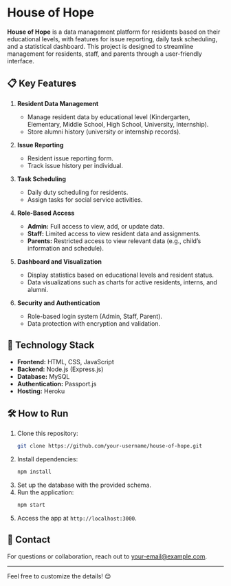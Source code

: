 # House of Hope  

**House of Hope** is a data management platform for residents based on their educational levels, with features for issue reporting, daily task scheduling, and a statistical dashboard. This project is designed to streamline management for residents, staff, and parents through a user-friendly interface.  

## 📋 Key Features  
1. **Resident Data Management**  
   - Manage resident data by educational level (Kindergarten, Elementary, Middle School, High School, University, Internship).  
   - Store alumni history (university or internship records).  

2. **Issue Reporting**  
   - Resident issue reporting form.  
   - Track issue history per individual.  

3. **Task Scheduling**  
   - Daily duty scheduling for residents.  
   - Assign tasks for social service activities.  

4. **Role-Based Access**  
   - **Admin:** Full access to view, add, or update data.  
   - **Staff:** Limited access to view resident data and assignments.  
   - **Parents:** Restricted access to view relevant data (e.g., child’s information and schedule).  

5. **Dashboard and Visualization**  
   - Display statistics based on educational levels and resident status.  
   - Data visualizations such as charts for active residents, interns, and alumni.  

6. **Security and Authentication**  
   - Role-based login system (Admin, Staff, Parent).  
   - Data protection with encryption and validation.  

## 🚀 Technology Stack  
- **Frontend:** HTML, CSS, JavaScript  
- **Backend:** Node.js (Express.js)  
- **Database:** MySQL  
- **Authentication:** Passport.js  
- **Hosting:** Heroku  

## 🛠 How to Run  
1. Clone this repository:  
   ```bash  
   git clone https://github.com/your-username/house-of-hope.git  
   ```  
2. Install dependencies:  
   ```bash  
   npm install  
   ```  
3. Set up the database with the provided schema.  
4. Run the application:  
   ```bash  
   npm start  
   ```  
5. Access the app at `http://localhost:3000`.  

## 📧 Contact  
For questions or collaboration, reach out to [your-email@example.com](mailto:your-email@example.com).  

--- 

Feel free to customize the details! 😊
